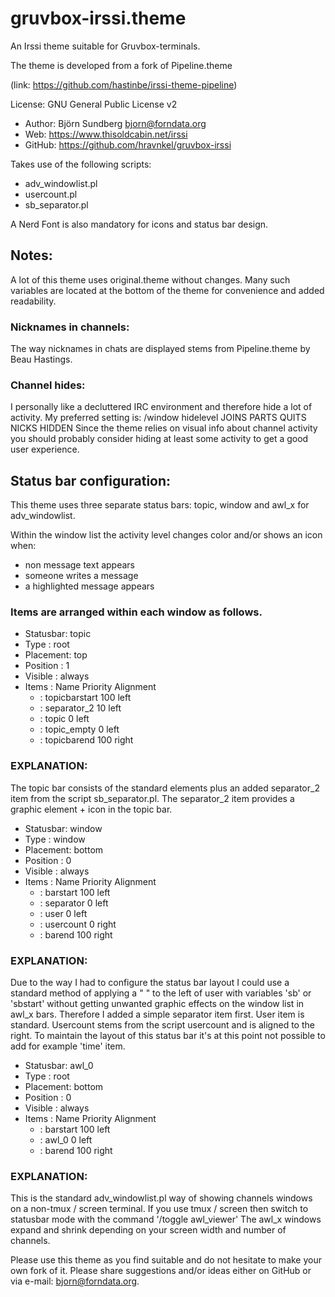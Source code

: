 # gruvbox-irssi.theme

An Irssi theme suitable for Gruvbox-terminals.

The theme is developed from a fork of Pipeline.theme

(link: https://github.com/hastinbe/irssi-theme-pipeline)

  License: GNU General Public License v2

  - Author: Björn Sundberg <bjorn@forndata.org>
  - Web: https://www.thisoldcabin.net/irssi
  - GitHub: https://github.com/hravnkel/gruvbox-irssi

Takes use of the following scripts: 
   - adv_windowlist.pl
   - usercount.pl
   - sb_separator.pl

A Nerd Font is also mandatory for icons and status bar design. 

## Notes: 
A lot of this theme uses original.theme without changes. Many such variables are located at the bottom of the theme for convenience and added readability. 

### Nicknames in channels: 
The way nicknames in chats are displayed stems from Pipeline.theme by Beau Hastings. 

### Channel hides: 
I personally like a decluttered IRC environment and therefore hide a lot of activity. My preferred setting is: 
  /window hidelevel JOINS PARTS QUITS NICKS HIDDEN
Since the theme relies on visual info about channel activity you should probably consider hiding at least some activity to get a good user experience. 

## Status bar configuration: 
This theme uses three separate status bars: topic, window and awl_x for adv_windowlist.

Within the window list the activity level changes color and/or shows an icon when: 
  - non message text appears
  - someone writes a message
  - a highlighted message appears

### Items are arranged within each window as follows. 

- Statusbar: topic
- Type	   : root  
- Placement: top
- Position : 1
- Visible  : always
- Items    : Name                                Priority  Alignment
  - : topicbarstart                       100       left
  - : separator_2                         10        left
  - : topic                               0         left
  - : topic_empty                         0         left
  - : topicbarend                         100       right

### EXPLANATION: 
The topic bar consists of the standard elements plus an added separator_2 item from the script sb_separator.pl. 
The separator_2 item provides a graphic element + icon in the topic bar. 

- Statusbar: window
- Type     : window
- Placement: bottom
- Position : 0
- Visible  : always
- Items    : Name                                Priority  Alignment
  - : barstart                            100       left
  - : separator                           0         left
  - : user                                0         left
  - : usercount                           0         right
  - : barend                              100       right

### EXPLANATION: 
Due to the way I had to configure the status bar layout I could use a standard method of applying a " " to the left of user with variables 'sb' or 'sbstart' without getting unwanted graphic effects on the window list in awl_x bars. Therefore I added a simple separator item first. 
User item is standard. Usercount stems from the script usercount and is aligned to the right. 
To maintain the layout of this status bar it's at this point not possible to add for example 'time' item. 

- Statusbar: awl_0
- Type     : root
- Placement: bottom
- Position : 0
- Visible  : always
- Items    : Name                                Priority  Alignment
  - : barstart                            100       left
  - : awl_0                               0         left
  - : barend                              100       right

### EXPLANATION: 
This is the standard adv_windowlist.pl way of showing channels windows on a non-tmux / screen terminal. If you use tmux / screen then switch to statusbar mode with the command '/toggle awl_viewer'
The awl_x windows expand and shrink depending on your screen width and number of channels.


Please use this theme as you find suitable and do not hesitate to make your own fork of it. Please share suggestions and/or ideas either on GitHub or via e-mail: bjorn@forndata.org.

